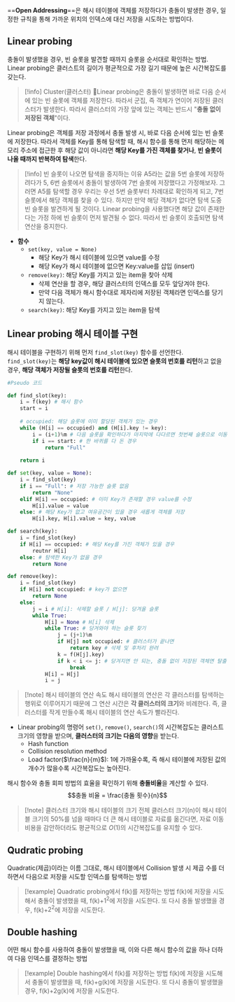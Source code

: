 ==**Open Addressing**==은 해시 테이블에 객체를 저장하다가 충돌이 발생한 경우, 일정한 규칙을 통해 가까운 위치의 인덱스에 대신 저장을 시도하는 방법이다.

## Linear probing
충돌이 발생했을 경우, 빈 슬롯을 발견할 때까지 슬롯을 순서대로 확인하는 방법.
Linear probing은 클러스트의 길이가 평균적으로 가장 길기 때문에 높은 시간복잡도를 갖는다.

> [!info] Cluster(클러스터)
>  Linear probing은 충돌이 발생하면 바로 다음 순서에 있는 빈 슬롯에 객체를 저장한다. 따라서 군집, 즉 객체가 연이어 저장된 클러스터가 발생한다.
>  따라서 클러스터의 가장 앞에 있는 객체는 반드시 "**충돌 없이 저장된 객체**"이다.

Linear probing은 객체를 저장 과정에서 충돌 발생 시, 바로 다음 순서에 있는 빈 슬롯에 저장한다.
따라서 객체를 Key를 통해 탐색할 때, 해시 함수를 통해 먼저 해당하는 메모리 주소에 접근한 후 해당 값이 아니라면 **해당 Key를 가진 객체를 찾거나**, **빈 슬롯이 나올 때까지 반복하여 탐색**한다.

> [!info] 빈 슬롯이 나오면 탐색을 중지하는 이유
>  A5라는 값을 5번 슬롯에 저장하려다가 5, 6번 슬롯에서 충돌이 발생하여 7번 슬롯에 저장했다고 가정해보자. 그러면 A5를 탐색할 경우 우리는 우선 5번 슬롯부터 차례대로 확인하게 되고, 7번 슬롯에서 해당 객체를 찾을 수 있다.
>  하지만 만약 해당 객체가 없다면 탐색 도중 빈 슬롯을 발견하게 될 것이다. Linear probing을 사용했다면 해당 값이 존재한다는 가정 하에 빈 슬롯이 먼저 발견될 수 없다. 따라서 빈 슬롯이 호출되면 탐색 연산을 중지한다.


- **함수**
	- `set(key, value = None)`
		- 해당 Key가 해시 테이블에 있으면 value를 수정
		- 해당 Key가 해시 테이블에 없으면 Key:value를 삽입 (insert)
	- `remove(key)`: 해당 Key를 가지고 있는 item을 찾아 삭제
		- 삭제 연산을 할 경우, 해당 클러스터의 인덱스를 모두 앞당겨야 한다.
		- 만약 다음 객체가 해시 함수대로 제자리에 저장된 객체라면 인덱스를 당기지 않는다.
	- `search(key)`: 해당 Key를 가지고 있는 item을 탐색

## Linear probing 해시 테이블 구현
해시 테이블을 구현하기 위해 먼저 `find_slot(key)` 함수를 선언한다.
`find_slot(key)`는 **해당 key값이 해시 테이블에 있으면 슬롯의 번호를 리턴**하고
없을 경우, **해당 객체가 저장될 슬롯의 번호를 리턴**한다.
```Python
#Pseudo 코드

def find_slot(key):
	i = f(key) # 해시 함수
	start = i
	
	# occupied: 해당 슬롯에 이미 할당된 객체가 있는 경우
	while (H[i] == occupied) and (H[i].key != key): 
		i = (i+1)%m # 다음 슬롯을 확인하다가 마지막에 다다르면 첫번째 슬롯으로 이동
		if i == start: # 한 바퀴를 다 돈 경우
			return "Full"
	
	return i

def set(key, value = None):
	i = find_slot(key)
	if i == "Full": # 저장 가능한 슬롯 없음
		return "None"
	elif H[i] == occupied: # 이미 Key가 존재할 경우 value를 수정
		H[i].value = value
	else: # 해당 Key가 없고 여유공간이 있을 경우 새롭게 객체를 저장
		H[i].key, H[i].value = key, value

def search(key):
	i = find_slot(key)
	if H[i] == occupied: # 해당 Key를 가진 객체가 있을 경우
		reutnr H[i]
	else: # 탐색한 Key가 없을 경우
		return None

def remove(key):
	i = find_slot(key)
	if H[i] not occupied: # key가 없으면
		return None
	else:
		j = i # H[i]: 삭제할 슬롯 / H[j]: 당겨올 슬롯
		while True:
			H[i] = None # H[i] 삭제
			while True: # 당겨와야 하는 슬롯 찾기
				j = (j+1)%m
				if H[j] not occupied: # 클러스터가 끝나면
					return key # 삭제 및 후처리 완려
				k = f(H[j].key)
				if k < i <= j: # 당겨지면 안 되는, 충돌 없이 저장된 객체면 탈출
					break
			H[i] = H[j]
			i = j
```

> [!note] 해시 테이블의 연산 속도
>  해시 테이블의 연산은 각 클러스터를 탐색하는 행위로 이루어지기 때문에 그 연산 시간은 **각 클러스터의 크기**와 비례한다. 즉, 클러스터를 작게 만들수록 해시 테이블의 연산 속도가 빨라진다.

- Linear probing의 명령어 `set()`, `remove()`, `search()`의 시간복잡도는 클러스트 크기의 영향을 받으며, **클러스터의 크기는 다음의 영향**을 받는다.
	- Hash function
	- Collision resolution method
	- Load factor($\frac{n}{m}$):  1에 가까울수록, 즉 해시 테이블에 저장된 값의 개수가 많을수록 시간복잡도는 높아진다.

해시 함수와 충돌 회피 방법의 효율을 확인하기 위해 **충돌비율**을 계산할 수 있다.
$$충돌 비율 = \frac{충돌 횟수}{n}$$

> [!note] 클러스터 크기와 해시 테이블의 크기
> 전체 클러스터 크기(n)이 해시 테이블 크기의 50%를 넘을 때마다 더 큰 해시 테이블로 자료를 옮긴다면, 자료 이동 비용을 감안하더라도 평균적으로 $O(1)$의 시간복잡도를 유지할 수 있다. 


## Qudratic probing
Quadratic(제곱)이라는 이름 그대로, 해시 테이블에서 Collision 발생 시 제곱 수를 더하면서 다음으로 저장을 시도할 인덱스를 탐색하는 방법

> [!example] Quadratic probing에서 f(k)를 저장하는 방법
>  f(k)에 저장을 시도해서 충돌이 발생했을 때, f(k)+$1^2$에 저장을 시도한다. 또 다시 충돌 발생했을 경우, f(k)+$2^2$에 저장을 시도한다.


## Double hashing
어떤 해시 함수를 사용하여 충돌이 발생했을 때, 이와 다른 해시 함수의 값을 하나 더하여 다음 인덱스를 결정하는 방법

> [!example] Double hashing에서 f(k)를 저장하는 방법
> f(k)에 저장을 시도해서 충돌이 발생했을 때, f(k)+g(k)에 저장을 시도한다. 또 다시 충돌이 발생했을 경우, f(k)+2g(k)에 저장을 시도한다.


